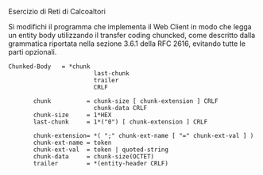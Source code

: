 Esercizio di Reti di Calcoaltori

Si modifichi il programma che implementa il Web Client in modo che legga un entity body utilizzando il transfer coding chuncked, come descritto dalla grammatica riportata nella sezione 3.6.1 della RFC 2616, evitando tutte le parti opzionali.

```
Chunked-Body   = *chunk
                        last-chunk
                        trailer
                        CRLF

       chunk          = chunk-size [ chunk-extension ] CRLF
                        chunk-data CRLF
       chunk-size     = 1*HEX
       last-chunk     = 1*("0") [ chunk-extension ] CRLF

       chunk-extension= *( ";" chunk-ext-name [ "=" chunk-ext-val ] )
       chunk-ext-name = token
       chunk-ext-val  = token | quoted-string
       chunk-data     = chunk-size(OCTET)
       trailer        = *(entity-header CRLF)

```
